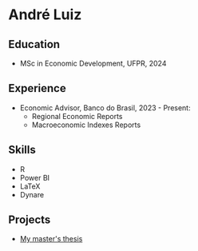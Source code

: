 # André Luiz

## Education
- MSc in Economic Development, UFPR, 2024

## Experience
- Economic Advisor, Banco do Brasil, 2023 - Present:
  - Regional Economic Reports
  - Macroeconomic Indexes Reports

## Skills
- R
- Power BI
- LaTeX
- Dynare

## Projects
- [My master's thesis][def]

[def]: https://github.com/andrlb/mastersthesis
